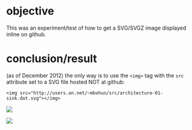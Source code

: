 # objective
This was an experiment/test of how to get a SVG/SVGZ image displayed inline on github.

# conclusion/result
(as of December 2012) the only way is to use the `<img>` tag with the `src` attribute set to a SVG file hosted NOT at github:
```
<img src="http://users.on.net/~mbohun/src/architecture-01-sink.dot.svg"></img>
```

<img src="http://users.on.net/~mbohun/src/architecture-01-sink.dot.svg"></img>

<img src="http://users.on.net/~mbohun/src/boost-dep-tree.dot.svgz"></img>
